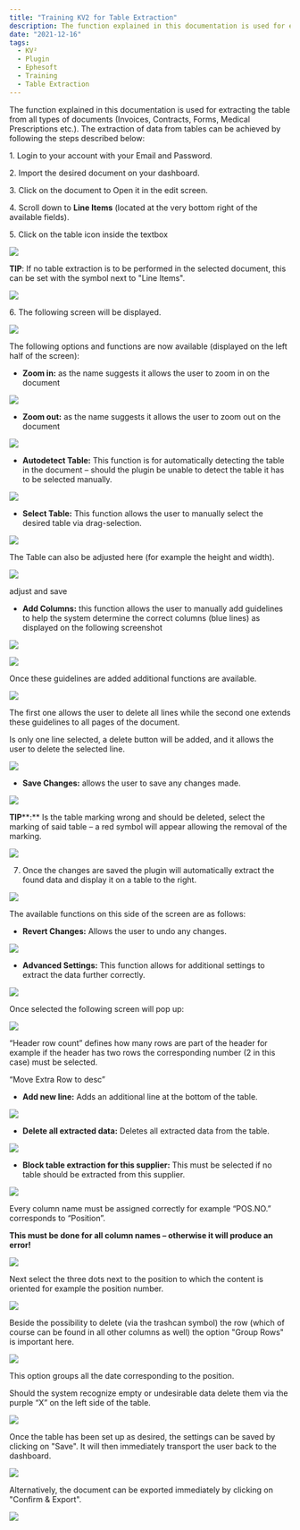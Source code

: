 ```yaml
---
title: "Training KV2 for Table Extraction"
description: The function explained in this documentation is used for extracting the table from all types of documents (Invoices, Contracts, Forms, Medical Prescriptions etc.)
date: "2021-12-16"
tags:
  - KV²
  - Plugin
  - Ephesoft
  - Training
  - Table Extraction
---
```


The function explained in this documentation is used for extracting the table from all types of documents (Invoices, Contracts, Forms, Medical Prescriptions etc.). The extraction of data from tables can be achieved by following the steps described below:

1\. Login to your account with your Email and Password.

2\. Import the desired document on your dashboard.

3\. Click on the document to Open it in the edit screen.

4\. Scroll down to **Line Items** (located at the very bottom right of the available fields).

5\. Click on the table icon inside the textbox

![](/_images/doc2/Line-Items-1-1024x194.png)

**TIP**: If no table extraction is to be performed in the selected document, this can be set with the symbol next to "Line Items".

![](/_images/doc2/Line-Items-2.png)

6\. The following screen will be displayed.

![](/_images/doc2/TE_Adjust-table-1024x548.png)

The following options and functions are now available (displayed on the left half of the screen):

- **Zoom in:** as the name suggests it allows the user to zoom in on the document

![](/_images/doc2/zoom-in.png)

- **Zoom out:** as the name suggests it allows the user to zoom out on the document

![](/_images/doc2/zoom-out.png)

- **Autodetect Table:** This function is for automatically detecting the table in the document – should the plugin be unable to detect the table it has to be selected manually.

![](/_images/doc2/autodetect-table.png)

- **Select Table:** This function allows the user to manually select the desired table via drag-selection.

![](/_images/doc2/edit-table.png)

The Table can also be adjusted here (for example the height and width).

![](/_images/doc2/TE_adjust-table-and-save-1024x549.png)

adjust and save

- **Add Columns:** this function allows the user to manually add guidelines to help the system determine the correct columns (blue lines) as displayed on the following screenshot

![](/_images/doc2/add-line.png)

![](/_images/doc2/Table-select-2.png)

Once these guidelines are added additional functions are available.

![](/_images/doc2/exend-line.png)

The first one allows the user to delete all lines while the second one extends these guidelines to all pages of the document.

Is only one line selected, a delete button will be added, and it allows the user to delete the selected line.

![](/_images/doc2/delete-1-line.png)

- **Save Changes:** allows the user to save any changes made.

![](/_images/doc2/save.png)

**TIP****:** Is the table marking wrong and should be deleted, select the marking of said table – a red symbol will appear allowing the removal of the marking.

![](/_images/doc2/Bildschirmfoto-2021-12-16-um-14.53.08-1024x307.png)


7) Once the changes are saved the plugin will automatically extract the found data and display it on a table to the right.

![](/_images/doc2/Table-1-1.png)

The available functions on this side of the screen are as follows:

- **Revert Changes:** Allows the user to undo any changes.

![](/_images/doc2/undo.png)

- **Advanced Settings:** This function allows for additional settings to extract the data further correctly.

![](/_images/doc2/advanced-settings-1.png)

Once selected the following screen will pop up:

![](/_images/doc2/Table-2-1.png)

“Header row count” defines how many rows are part of the header for example if the header has two rows the corresponding number (2 in this case) must be selected.

“Move Extra Row to desc”

- **Add new line:** Adds an additional line at the bottom of the table.

![](/_images/doc2/add-new-line.png)

- **Delete all extracted data:** Deletes all extracted data from the table.

![](/_images/doc2/delete-extr.-data.png)

- **Block table extraction for this supplier:** This must be selected if no table should be extracted from this supplier.

![](/_images/doc2/blox-table-ex.png)

Every column name must be assigned correctly for example “POS.NO.” corresponds to “Position”.

**This must be done for all column names – otherwise it will produce an error!**

![](/_images/doc2/position-1024x590.png)

Next select the three dots next to the position to which the content is oriented for example the position number.

![](/_images/doc2/position-2.png)

Beside the possibility to delete (via the trashcan symbol) the row (which of course can be found in all other columns as well) the option "Group Rows" is important here.

![](/_images/doc2/group-data-1024x495.png)

This option groups all the date corresponding to the position.

Should the system recognize empty or undesirable data delete them via the purple “X” on the left side of the table.

![](/_images/doc2/delete-row.png)

Once the table has been set up as desired, the settings can be saved by clicking on "Save". It will then immediately transport the user back to the dashboard.

![](/_images/doc2/Bildschirmfoto-2021-12-16-um-14.41.25-1024x92.png)

Alternatively, the document can be exported immediately by clicking on "Confirm & Export".

![](/_images/doc2/Bildschirmfoto-2021-12-16-um-14.41.30-1024x83.png)
